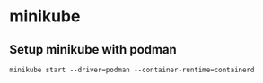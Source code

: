# minikube

## Setup minikube with podman

```console
minikube start --driver=podman --container-runtime=containerd
```
